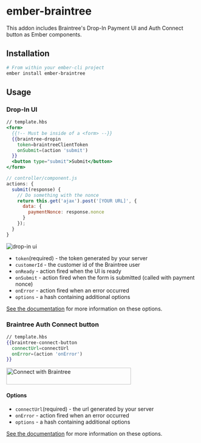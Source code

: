 # ember-braintree

This addon includes Braintree's Drop-In Payment UI and Auth Connect button as Ember components.

## Installation

```bash
# From within your ember-cli project
ember install ember-braintree
```

## Usage

### Drop-In UI
```hbs
// template.hbs
<form>
  {{!-- Must be inside of a <form> --}}
  {{braintree-dropin
    token=braintreeClientToken
    onSubmit=(action 'submit')
  }}
  <button type="submit">Submit</button>
</form>
```

```js
// controller/component.js
actions: {
  submit(response) {
    // Do something with the nonce
    return this.get('ajax').post('[YOUR URL]', {
      data: {
        paymentNonce: response.nonce
      }
    });
  }
}
```

![drop-in ui](http://i64.tinypic.com/351blvm.png)

* `token`(required) - the token generated by your server
* `customerId` - the customer id of the Braintree user
* `onReady` - action fired when the UI is ready
* `onSubmit` - action fired when the form is submitted (called with payment nonce)
* `onError` - action fired when an error occurred
* `options` - a hash containing additional options

[See the documentation](https://developers.braintreepayments.com/guides/drop-in/javascript/v2#options) for more information on these options.

### Braintree Auth Connect button

```hbs
// template.hbs
{{braintree-connect-button
  connectUrl=connectUrl
  onError=(action 'onError')
}}
```

<img src="https://s3-us-west-1.amazonaws.com/bt-partner-assets/connect-braintree.png" alt="Connect with Braintree" width="328" height="44">

#### Options

* `connectUrl`(required) - the url generated by your server
* `onError` - action fired when an error occurred
* `options` - a hash containing additional options

[See the documentation](https://developers.braintreepayments.com/guides/braintree-auth/client-side/javascript/v2) for more information on these options.

